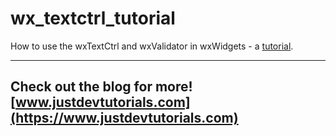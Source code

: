 # wx_textctrl_tutorial

How to use the wxTextCtrl and wxValidator in wxWidgets - a [tutorial](https://www.youtube.com/watch?v=5R1V3a7ib5Q).

---
Check out the blog for more! [www.justdevtutorials.com](https://www.justdevtutorials.com)
---
